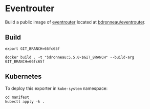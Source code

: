 # Eventrouter

Build a public image of [eventrouter](https://github.com/openshift/eventrouter) located at [bdronneau/eventrouter](https://hub.docker.com/r/bdronneau/eventrouter).


## Build

```shell
export GIT_BRANCH=66fc65f

docker build . -t "bdronneau:5.5.0-$GIT_BRANCH" --build-arg GIT_BRANCH=66fc65f
```

## Kubernetes

To deploy this exporter in `kube-system` namespace:

```shell
cd manifest
kubectl apply -k .
```
